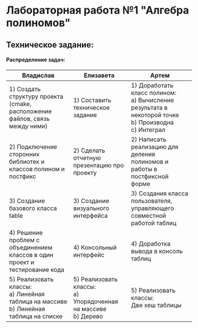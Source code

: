 # Лабораторная работа №1 "Алгебра полиномов"
## Техническое задание:



#### Распределение задач:

| Владислав                                                                                 | Елизавета                                                          | Артем                                                                                                      |
| ----------------------------------------------------------------------------------------- | ------------------------------------------------------------------ | ---------------------------------------------------------------------------------------------------------- |
| 1) Создать структуру проекта (cmake, расположение файлов, связь между ними)               | 1) Составить техническое задание                                   | 1) Доработать класс полином:<br>a) Вычисление результата в некоторой точке<br>b) Производна<br>c) Интеграл |
| 2) Подключение сторонних библиотек и классов полином и постфикс                           | 2) Сделать отчетную презентацию про проекту                        | 2) Написать реализацию для деления полиномов и работы в постфиксной форме                                  |
| 3) Создание базового класса table                                                         | 3) Создание визуального интерфейса                                 | 3) Создания класса пользователя, управляющего совместной работой таблиц                                    |
| 4) Решение проблем с объединением классов в один проект и тестирование кода               | 4) Консольный интерфейс                                            | 4) Доработка вывода в консоль таблиц                                                                       |
| 5) Реализовать классы:<br>a) Линейная таблица на массиве<br>b) Линейная таблица на списке | 5) Реализовать классы:<br>a) Упорядоченная на массиве<br>b) Дерево | 5) Реализовать классы:<br>Две хеш таблицы                                                                  |
